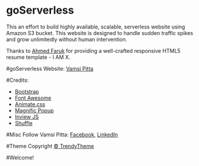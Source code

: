 # goServerless
This an effort to build highly available, scalable, serverless website using Amazon S3 bucket. This website is designed to handle sudden traffic spikes and grow unlimitedly without human intervention.

Thanks to <a href="https://github.com/ahmedfaruk" target="_blank">Ahmed Faruk</a> for providing a well-crafted responsive HTML5 resume template - I AM X.

#goServerless Website:
<a href="http://www.vamsipitta.com" target="_blank">Vamsi Pitta</a>

#Credits: 
- <a href="http://getbootstrap.com/" target="_blank">Bootstrap</a>
- <a href="https://fortawesome.github.io/Font-Awesome/" target="_blank">Font Awesome</a>
- <a href="https://daneden.github.io/animate.css/" target="_blank">Animate.css</a>
- <a href="http://dimsemenov.com/plugins/magnific-popup/" target="_blank">Magnific Popup</a>
- <a href="https://github.com/protonet/jquery.inview" target="_blank">Inview JS</a>
- <a href="http://vestride.github.io/Shuffle/" target="_blank">Shuffle</a>

#Misc
Follow Vamsi Pitta: <a href="https://www.facebook.com/vamsi.pitta" target="_blank">Facebook</a>, <a href="https://www.linkedin.com/in/venkata-vamsi-pitta/" target="_blank">LinkedIn</a>

#Theme Copyright
<a href="http://trendytheme.net/" target="_blank">&copy; TrendyTheme </a>

#Welcome!
